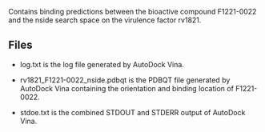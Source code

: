 Contains binding predictions between the bioactive compound F1221-0022 and the nside search space on the virulence factor rv1821.

## Files

- log.txt is the log file generated by AutoDock Vina.

- rv1821_F1221-0022_nside.pdbqt is the PDBQT file generated by AutoDock Vina containing the orientation and binding location of F1221-0022.

- stdoe.txt is the combined STDOUT and STDERR output of AutoDock Vina.

